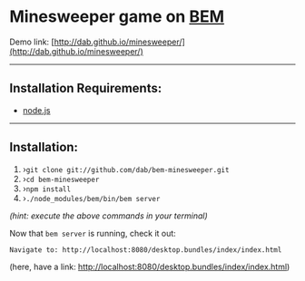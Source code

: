 # Minesweeper game on [BEM](http://bem.info)

Demo link: [http://dab.github.io/minesweeper/](http://dab.github.io/minesweeper/)

---

## Installation Requirements:

- [node.js](http://nodejs.org/)

---

## Installation:

1. ›`git clone git://github.com/dab/bem-minesweeper.git`
2. ›`cd bem-minesweeper`
3. ›`npm install`
4. ›`./node_modules/bem/bin/bem server`

*(hint: execute the above commands in your terminal)*

Now that `bem server` is running, check it out:

````
Navigate to: http://localhost:8080/desktop.bundles/index/index.html
````

(here, have a link: [http://localhost:8080/desktop.bundles/index/index.html](http://localhost:8080/desktop.bundles/index/index.html))


